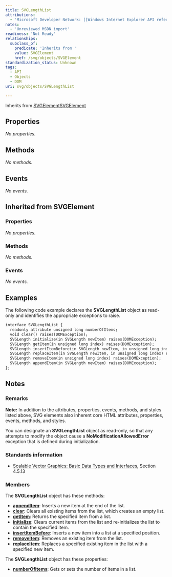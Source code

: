 ```yaml
---
title: SVGLengthList
attributions:
  - 'Microsoft Developer Network: [[Windows Internet Explorer API reference](http://msdn.microsoft.com/en-us/library/ie/hh828809%28v=vs.85%29.aspx) Article]'
notes:
  - 'Unreviewed MSDN import'
readiness: 'Not Ready'
relationships:
  subclass_of:
    predicate: 'Inherits from '
    value: SVGElement
    href: /svg/objects/SVGElement
standardization_status: Unknown
tags:
  - API
  - Objects
  - DOM
uri: svg/objects/SVGLengthList

---
```

Inherits from [SVGElement](/svg/objects/SVGElement)[SVGElement](/svg/objects/SVGElement)

## Properties

*No properties.*

## Methods

*No methods.*

## Events

*No events.*

## Inherited from SVGElement

### Properties

*No properties.*

### Methods

*No methods.*

### Events

*No events.*

## Examples

The following code example declares the **SVGLengthList** object as read-only and identifies the appropriate exceptions to raise.

``` html
interface SVGLengthList {
  readonly attribute unsigned long numberOfItems;
  void clear() raises(DOMException);
  SVGLength initialize(in SVGLength newItem) raises(DOMException);
  SVGLength getItem(in unsigned long index) raises(DOMException);
  SVGLength insertItemBefore(in SVGLength newItem, in unsigned long index) raises(DOMException);
  SVGLength replaceItem(in SVGLength newItem, in unsigned long index) raises(DOMException);
  SVGLength removeItem(in unsigned long index) raises(DOMException);
  SVGLength appendItem(in SVGLength newItem) raises(DOMException);
};
```

## Notes

### Remarks

**Note:** In addition to the attributes, properties, events, methods, and styles listed above, SVG elements also inherent core HTML attributes, properties, events, methods, and styles.

You can designate an **SVGLengthList** object as read-only, so that any attempts to modify the object cause a **NoModificationAllowedError** exception that is defined during initialization.

### Standards information

-   [Scalable Vector Graphics: Basic Data Types and Interfaces](http://go.microsoft.com/fwlink/p/?linkid=204732), Section 4.5.13

### Members

The **SVGLengthList** object has these methods:

-   [**appendItem**](/svg/methods/appendItem): Inserts a new item at the end of the list.
-   [**clear**](/svg/methods/clear): Clears all existing items from the list, which creates an empty list.
-   [**getItem**](/svg/methods/getItem): Returns the specified item from a list.
-   [**initialize**](/svg/methods/initialize): Clears current items from the list and re-initializes the list to contain the specified item.
-   [**insertItemBefore**](/svg/methods/insertItemBefore): Inserts a new item into a list at a specified position.
-   [**removeItem**](/svg/methods/removeItem): Removes an existing item from the list.
-   [**replaceItem**](/svg/methods/replaceItem): Replaces a specified existing item in the list with a specified new item.

The **SVGLengthList** object has these properties:

-   [**numberOfItems**](/svg/properties/numberOfItems): Gets or sets the number of items in a list.
